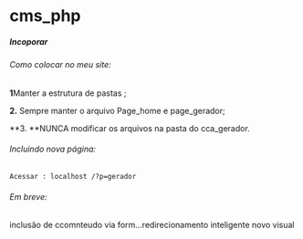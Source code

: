 # cms_php

#####  **Incoporar**
###### Como colocar no meu site:
**1**Manter a estrutura de pastas ;

**2.** Sempre manter o arquivo Page_home e page_gerador;

**3. **NUNCA modificar os arquivos na pasta do cca_gerador.

###### Incluindo nova página:
    Acessar : localhost /?p=gerador

###### Em breve:

inclusão de ccomnteudo via form...redirecionamento inteligente
    novo visual
    


